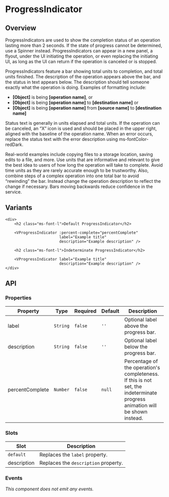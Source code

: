 # ProgressIndicator

## Overview

ProgressIndicators are used to show the completion status of an operation
lasting more than 2 seconds. If the state of progress cannot be determined, use
a Spinner instead. ProgressIndicators can appear in a new panel, a flyout, under
the UI initiating the operation, or even replacing the initiating UI, as long as
the UI can return if the operation is canceled or is stopped.

ProgressIndicators feature a bar showing total units to completion, and total
units finished. The description of the operation appears above the bar, and the
status in text appears below. The description should tell someone exactly what
the operation is doing. Examples of formatting include:

* **[Object]** is being **[operation name]**, or
* **[Object]** is being **[operation name]** to **[destination name]** or
* **[Object]** is being **[operation name]** from **[source name]** to **[destination name]**

Status text is generally in units elapsed and total units. If the operation can
be canceled, an “X” icon is used and should be placed in the upper right,
aligned with the baseline of the operation name. When an error occurs, replace
the status text with the error description using ms-fontColor-redDark.

Real-world examples include copying files to a storage location, saving edits to
a file, and more. Use units that are informative and relevant to give the best
idea to users of how long the operation will take to complete. Avoid time units
as they are rarely accurate enough to be trustworthy. Also, combine steps of a
complex operation into one total bar to avoid “rewinding” the bar. Instead
change the operation description to reflect the change if necessary. Bars moving
backwards reduce confidence in the service.

## Variants

<progress-ProgressIndicator-Example1 />

```vue
<div>
    <h2 class="ms-font-l">Default ProgressIndicator</h2>

    <VProgressIndicator :percent-complete="percentComplete"
                        label="Example title"
                        description="Example description" />

    <h2 class="ms-font-l">Indeterminate ProgressIndicator</h2>

    <VProgressIndicator label="Example title"
                        description="Example description" />
</div>
```

## API

### Properties

| Property        | Type     | Required | Default | Description                                                                                                                 |
|-----------------|----------|----------|---------|-----------------------------------------------------------------------------------------------------------------------------|
| label           | `String` | `false`  | `''`    | Optional label above the progress bar.                                                                                      |
| description     | `String` | `false`  | `''`    | Optional label below the progress bar.                                                                                      |
| percentComplete | `Number` | `false`  | `null`  | Percentage of the operation's completeness. If this is not set, the indeterminate progress animation will be shown instead. |

### Slots

| Slot        | Description                          |
|-------------|--------------------------------------|
| `default`   | Replaces the `label` property.       |
| description | Replaces the `description` property. |

### Events

*This component does not emit any events.*
